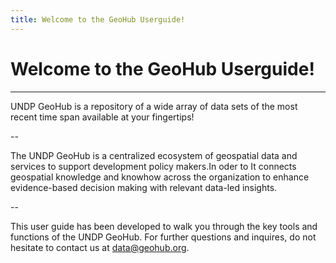 ```yaml
---
title: Welcome to the GeoHub Userguide!
---
```


# Welcome to the GeoHub Userguide!

---

<justify> UNDP GeoHub is a repository of a wide array of data sets of the most recent time span available at your fingertips!

--

The UNDP GeoHub is a centralized ecosystem of geospatial data and services to support development policy makers.In oder to
It connects geospatial knowledge and knowhow across the organization to enhance evidence-based decision making with relevant data-led insights.

--

This user guide has been developed to walk you through the key tools and functions of the UNDP GeoHub. For further questions and inquires, do not hesitate to contact us at data@geohub.org.
